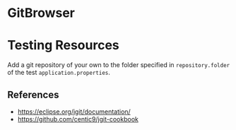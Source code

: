 # GitBrowser

# Testing Resources

Add a git repository of your own to the folder specified in
`repository.folder` of the test `application.properties`.

## References

* https://eclipse.org/jgit/documentation/
* https://github.com/centic9/jgit-cookbook